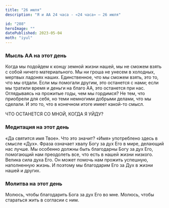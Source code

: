 ```yaml
---
title: "26 июля"
description: "Я и АА 24 часа - «24 часа» — 26 июля"

id: "208"
heroImage: ""
datePublished: 2023-05-04
moth: "iyul"
---
```


### Мысль АА на этот день

Когда мы подойдем к концу земной жизни нашей, мы не сможем взять с собой
ничего материального. Мы ни гроша не унесем в холодных, мертвых ладонях наших.
Единственное, что мы сможем взять, это то, что мы отдали. Если мы помогали
другим, это останется с нами; если мы тратили время и деньги на благо АА, это
останется при нас. Оглядываясь на прожитые годы, чем мы гордимся? Не тем, что
приобрели для себя, но теми немногими добрыми делами, что мы сделали. И это
то, что в конечном итоге имеет какой-то смысл.

ЧТО ОСТАНЕТСЯ СО МНОЙ, КОГДА Я УЙДУ?

### Медитация на этот день

«Да святится имя Твое». Что это значит? «Имя» употреблено здесь в смысле
«Дух». Фраза означает хвалу Богу за дух Его в мире, делающий нас лучше. Мы
особенно должны быть благодарны Богу за дух Его, помогающий нам преодолеть
все, что есть в нашей жизни низкого. Велика сила духа Его. Он может помочь нам
прожить успешную, наполненную жизнь. И поэтому мы благодарим Его за Дух в
жизни нашей и других.

### Молитва на этот день

Молюсь, чтобы благодарить Бога за дух Его во мне. Молюсь, чтобы стараться жить
в согласии с ним.
